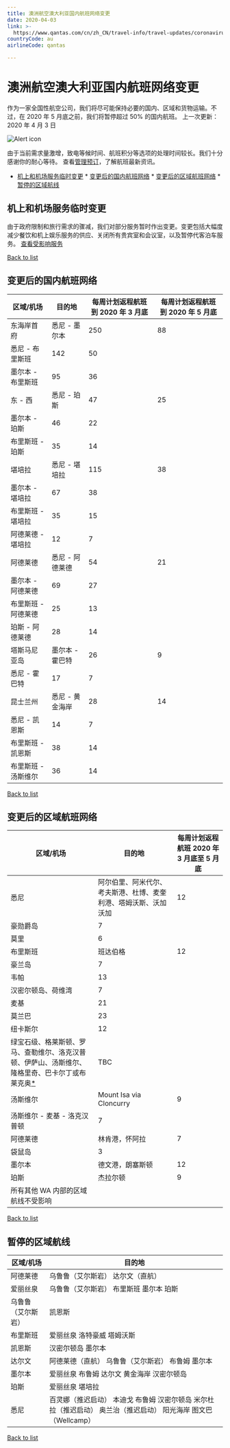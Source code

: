 ```yaml
---
title: 澳洲航空澳大利亚国内航班网络变更
date: 2020-04-03
link: >-
  https://www.qantas.com/cn/zh_CN/travel-info/travel-updates/coronavirus/qantas-australian-domestic-network-changes.html?int_cam=cn%3Acoronavirus%3Aarticle%3A----------%3Azh%3Ann
countryCode: au
airlineCode: qantas

---
```

# 澳洲航空澳大利亚国内航班网络变更

作为一家全国性航空公司，我们将尽可能保持必要的国内、区域和货物运输。不过，在 2020 年 5 月底之前，我们将暂停超过 50% 的国内航班。 上一次更新：2020 年 4 月 3 日

![Alert icon](/content/dam/qantas/icons/flightstatus/alert-solid.svg)

由于当前需求量激增，致电等候时间、航班积分等选项的处理时间较长。我们十分感谢你的耐心等待。 查看[管理预订](/cn/zh_CN/manage-booking.html "管理预订")，了解航班最新资讯。

* [机上和机场服务临时变更](#temporary-in-flight-and-airport-service-changes--) * [变更后的国内航班网络](#revised-australian-domestic-network) * [变更后的区域航班网络](#regional) * [暂停的区域航线](#suspended)

## 机上和机场服务临时变更

由于政府限制和旅行需求的骤减，我们对部分服务暂时作出变更。变更包括大幅度减少餐饮和机上娱乐服务的供应、关闭所有贵宾室和会议室，以及暂停代客泊车服务。 [查看受影响服务](/cn/zh_CN/travel-info/travel-updates/coronavirus/impact-to-lounges.html "查看受影响服务信息")

[Back to list](#full-width-main-layout-full-width-layout-full-width-row-par-anchor-links)

## 变更后的国内航班网络

区域/机场 | 目的地 | 每周计划返程航班 到 2020 年 3 月底 | 每周计划返程航班 到 2020 年 5 月底
---|---|---|---
东海岸首府 | 悉尼 - 墨尔本  | 250 | 88
悉尼 - 布里斯班 | 142 | 50
墨尔本 - 布里斯班 | 95 | 36
东 - 西 | 悉尼 - 珀斯 | 47 | 25
墨尔本 - 珀斯 | 46 | 22
布里斯班 - 珀斯 | 35 | 14
堪培拉 | 悉尼 - 堪培拉 | 115 | 38
墨尔本 - 堪培拉 | 67 | 38
布里斯班 - 堪培拉 | 35 | 15
阿德莱德 - 堪培拉 | 12 | 7
阿德莱德 | 悉尼 - 阿德莱德 | 54 | 21
墨尔本 - 阿德莱德 | 69 | 27
布里斯班 - 阿德莱德 | 25 | 13
珀斯 - 阿德莱德 | 28 | 14
塔斯马尼亚岛 | 墨尔本 - 霍巴特 | 26 | 9
悉尼 - 霍巴特 | 17 | 7
昆士兰州 | 悉尼 - 黄金海岸 | 28 | 14
悉尼 - 凯恩斯 | 14 | 7
布里斯班 - 凯恩斯 | 38 | 14
布里斯班 - 汤斯维尔 | 36 | 14

[Back to list](#full-width-main-layout-full-width-layout-full-width-row-par-anchor-links)

## 变更后的区域航班网络

区域/机场 | 目的地 | 每周计划返程航班 2020 年 3 月底至 5 月底
---|---|---
悉尼 | 阿尔伯里、阿米代尔、考夫斯港、杜博、麦奎利港、塔姆沃斯、沃加沃加 | 12
豪勋爵岛 | 7
莫里 | 6
布里斯班 | 班达伯格 | 12
豪兰岛 | 7
韦帕 | 13
汉密尔顿岛、荷维湾 | 7
麦基 | 21
莫兰巴 | 23
纽卡斯尔 | 12
绿宝石级、格莱斯顿、罗马、查勒维尔、洛克汉普顿、伊萨山、汤斯维尔、隆格里奇、巴卡尔丁或布莱克奥[*](#new-schedule-disclaimer) | TBC
汤斯维尔 | Mount Isa via Cloncurry | 9
汤斯维尔 - 麦基 - 洛克汉普顿 | 7
阿德莱德 | 林肯港，怀阿拉 | 7
袋鼠岛 | 3
墨尔本 | 德文港，朗塞斯顿 | 12
珀斯 | 杰拉尔顿 | 9
所有其他 WA 内部的区域航线不受影响 |

[Back to list](#full-width-main-layout-full-width-layout-full-width-row-par-anchor-links)

## 暂停的区域航线

区域/机场 | 目的地
---|---
阿德莱德 |  乌鲁鲁（艾尔斯岩） 达尔文（直航）
爱丽丝泉 |  乌鲁鲁（艾尔斯岩） 布里斯班 墨尔本 珀斯
乌鲁鲁（艾尔斯岩） | 凯恩斯
布里斯班 |  爱丽丝泉 洛特豪威 塔姆沃斯
凯恩斯 |  汉密尔顿岛 墨尔本
达尔文 |  阿德莱德（直航） 乌鲁鲁（艾尔斯岩） 布鲁姆 墨尔本
墨尔本 |  爱丽丝泉 布鲁姆 达尔文 黄金海岸 汉密尔顿岛
珀斯 |  爱丽丝泉 堪培拉
悉尼 |  百灵娜（推迟启动） 本迪戈 布鲁姆 汉密尔顿岛 米尔杜拉（推迟启动） 奥兰治（推迟启动） 阳光海岸 图文巴（Wellcamp）

[Back to list](#full-width-main-layout-full-width-layout-full-width-row-par-anchor-links)
